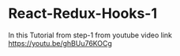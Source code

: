 # React-Redux-Hooks-1
In this Tutorial from step-1 from youtube video link https://youtu.be/ghBUu76KOCg

